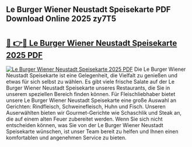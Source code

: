 ## Le Burger Wiener Neustadt Speisekarte PDF Download Online 2025 zy7T5

# <h2><a href="http://gca444z.nevu.top/?p=Le+Burger+Wiener+Neustadt+Speisekarte">🔗 👉🔴 Le Burger Wiener Neustadt Speisekarte 2025 PDF</a></h2>

[![Le Burger Wiener Neustadt Speisekarte 2025 PDF](https://i.imgur.com/dBaPXMq.png)](http://gca444z.nevu.top/?p=Le+Burger+Wiener+Neustadt+Speisekarte)
Die Le Burger Wiener Neustadt Speisekarte ist eine Gelegenheit, die Vielfalt zu genießen und etwas für sich selbst zu wählen. Es gibt viele frische Salate auf der Le Burger Wiener Neustadt Speisekarte unseres Restaurants, die Sie in unserem speziellen Bereich finden können. Für Fleischliebhaber bietet unsere Le Burger Wiener Neustadt Speisekarte eine große Auswahl an Gerichten: Rindfleisch, Schweinefleisch, Huhn und Fisch. Unseren Auserwählten bieten wir Gourmet-Gerichte wie Schaschlik und Steak an, die auf einem alten Feuer zubereitet werden. Wenn Sie sich nicht entscheiden können, was Sie von der Le Burger Wiener Neustadt Speisekarte wünschen, ist unser Team bereit zu helfen und Ihnen einen komfortablen und angenehmen Service zu bieten.
